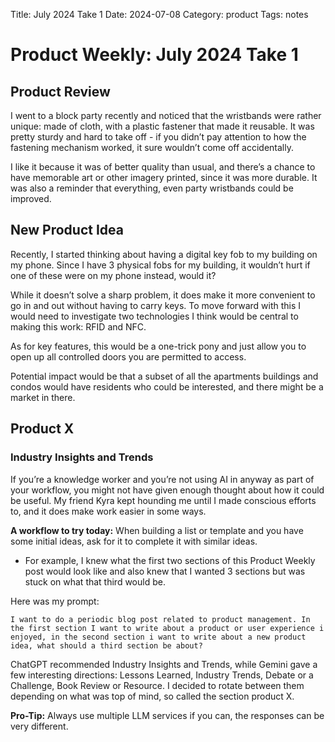 Title: July 2024 Take 1
Date: 2024-07-08
Category: product
Tags: notes


# Product Weekly: July 2024 Take 1


## Product Review  

I went to a block party recently and noticed that the wristbands were rather unique: made of cloth, with a plastic fastener that made it reusable.
It was pretty sturdy and hard to take off - if you didn’t pay attention to how the fastening mechanism worked, it sure wouldn’t come off accidentally.

I like it because it was of better quality than usual, and there’s a chance to have memorable art or other imagery printed, since it was more durable. It was also a reminder that everything, even party wristbands could be improved.

## New Product Idea

Recently, I started thinking about having a digital key fob to my building on my phone. Since I have 3 physical fobs for my building, it wouldn’t hurt if one of these were on my phone instead, would it?

While it doesn’t solve a sharp problem, it does make it more convenient to go in and out without having to carry keys.  To move forward with this I would need to investigate two technologies I think would be central to making this work: RFID and NFC.

As for key features, this would be a one-trick pony and just allow you to open up all controlled doors you are permitted to access.

Potential impact would be that a subset of all the apartments buildings and condos would have residents who could be interested, and there might be a market in there.

## Product X
### Industry Insights and Trends

If you’re a knowledge worker and you’re not using AI in anyway as part of your workflow, you might not have given enough thought about how it could be useful. My friend Kyra kept hounding me until I made conscious efforts to, and it does make work easier in some ways.

**A workflow to try today:** When building a list or template and you have some initial ideas, ask for it to complete it with similar ideas.

- For example, I knew what the first two sections of this Product Weekly post would look like and also knew that I wanted 3 sections but was stuck on what that third would be.

Here was my prompt: 

	I want to do a periodic blog post related to product management. In the first section I want to write about a product or user experience i enjoyed, in the second section i want to write about a new product idea, what should a third section be about?
	
ChatGPT recommended Industry Insights and Trends, while Gemini gave a few interesting directions: Lessons Learned, Industry Trends, Debate or a Challenge, Book Review or Resource. I decided to rotate between them depending on what was top of mind, so called the section product X.

**Pro-Tip:** Always use multiple LLM services if you can, the responses can be very different.